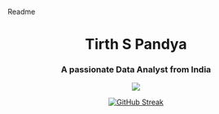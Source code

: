 

Readme
<h1 align="center">Tirth S Pandya</h1>
<h3 align="center">A passionate Data Analyst from India</h3>

<p align="center">
  <a href="https://skillicons.dev">
    <img src="https://skillicons.dev/icons?i=apple,cpp,c,css,html,git,github,js,typescript,express,mysql,python,notion,vscode" />
  </a>
</p>

<p align="center">
<a href="https://git.io/streak-stats"><img src="https://streak-stats.demolab.com?user=Tirth678" alt="GitHub Streak" /></a>
